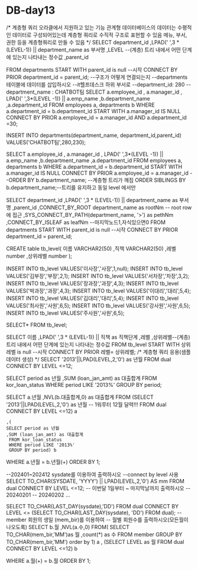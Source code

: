 # DB-day13
/*
    계층형 쿼리
    오라클에서 지원하고 있는 기능 
    관계형 데이터베이스의 데이터는 수평적인 데이터로 구성되어있는데
    계층형 쿼리로 수직적 구조로 표현할 수 있음
    메뉴, 부서, 권한 등을 계층형쿼리로 만들 수 있음
*/
SELECT department_id
        ,LPAD(' ',3 * (LEVEL-1)) || department_name as 부서명
        ,LEVEL   --(계층) 트리 내에서 어떤 단계에 있는지 나타내는 정수값
        ,parent_id
        
FROM departments
START WITH parent_id is null --시작
CONNECT BY PRIOR department_id = parent_id; --구조가 어떻게 연결되는지
--departments 테이블에 데이터를 삽입하시오
--it헬프데스크 하위 부서로
--department_id: 280
--department_name : CHATBOT팀
SELECT a.employee_id
    , a.manager_id
    , LPAD(' ',3*(LEVEL -1)) || a.emp_name
    ,b.department_name
    ,a.department_id
FROM employees a, departments b
WHERE a.department_id = b.department_id
START WITH a.manager_id IS NULL
CONNECT BY PRIOR a.employee_id = a.manager_id
AND a.department_id =30;

INSERT INTO departments(department_name, department_id,parent_id)
VALUES('CHATBOT팀',280,230);

SELECT a.employee_id
    , a.manager_id
    , LPAD(' ',3*(LEVEL -1)) || a.emp_name
    ,b.department_name
    ,a.department_id
FROM employees a, departments b
WHERE a.department_id = b.department_id
START WITH a.manager_id IS NULL
CONNECT BY PRIOR a.employee_id = a.manager_id
--ORDER BY b.department_name; --계층형 트리가 깨짐
ORDER SIBLINGS BY b.department_name;--트리를 유지하고 동일 level 에서만


SELECT department_id
        ,LPAD(' ',3 * (LEVEL-1)) || department_name as 부서명
        ,parent_id
        ,CONNECT_BY_ROOT department_name as rootNm -- root row에 접근
        ,SYS_CONNECT_BY_PATH(department_name, '>') as pethNm
        ,CONNECT_BY_ISLEAF as leafNm --마지막노드1,자식있으면0 
FROM departments
START WITH parent_id is null --시작
CONNECT BY PRIOR department_id = parent_id;

CREATE table tb_level(
    이름 VARCHAR2(50)
    ,직책 VARCHAR2(50)
    ,레벨 number
    ,상위레벨 number
    );

INSERT INTO tb_level VALUES('이사장','사장',1,null);
INSERT INTO tb_level VALUES('김부장','부장',2,1);
INSERT INTO tb_level VALUES('서차장','차장',3,2);
INSERT INTO tb_level VALUES('장과장','과장',4,3);
INSERT INTO tb_level VALUES('박과장','과장',4,3);
INSERT INTO tb_level VALUES('이대리','대리',5,4);
INSERT INTO tb_level VALUES('김대리','대리',5,4);
INSERT INTO tb_level VALUES('최사원','사원',6,5);
INSERT INTO tb_level VALUES('강사원','사원',6,5);
INSERT INTO tb_level VALUES('주사원','사원',6,5);

SELECT*
FROM tb_level;

SELECT 이름
        ,LPAD(' ',3 * (LEVEL-1)) || 직책 as 직책단계
        ,레벨
        ,상위레벨--(계층) 트리 내에서 어떤 단계에 있는지 나타내는 정수값
FROM tb_level
START WITH 상위레벨 is null --시작
CONNECT BY PRIOR 레벨= 상위레벨;
/*
    계층형 쿼리 응용(샘플 데이터 생성)
*/
SELECT '2013'||LPAD(LEVEL,2,'0') as 년월
FROM dual
CONNECT BY LEVEL <=12;

SELECT period as 년월
    ,SUM (loan_jan_amt) as 대출합계
FROM kor_loan_status
WHERE period LIKE '2013%'
GROUP BY period;

SELECT a.년월
    ,NVL(b.대출합계,0) as 대출합계
FROM (SELECT '2013'||LPAD(LEVEL,2,'0') as 년월 -- 1워루터 12월 달력!!!
      FROM dual
      CONNECT BY LEVEL <=12) a

    ,(
    SELECT period as 년월
    ,SUM (loan_jan_amt) as 대출합계
     FROM kor_loan_status
     WHERE period LIKE '2013%'
     GROUP BY period) b
WHERE a.년월 = b.년월(+)
ORDER BY 1;

--202401~202412 sysdate를 이용하여 출력하시오
--connect by level 사용
SELECT TO_CHAR(SYSDATE, 'YYYY') || LPAD(LEVEL,2,'0') AS mm
FROM dual
CONNECT BY LEVEL <=12;
-- 이번달 1일부터 ~ 마지막날까지 출력하시오
-- 20240201
-- 20240202 ...

SELECT TO_CHAR(LAST_DAY(sysdate),'DD')
FROM dual
CONNECT BY LEVEL <= (SELECT TO_CHAR(LAST_DAY(sysdate), 'DD')
                    FROM dual);
-- member 회원의 생일 (mem_bir)를 이용하여
-- 월별 회원수를 출력하시오(모든월이 나오도록)
SELECT b.월
      ,NVL(a.수,0)
FROM(
SELECT TO_CHAR(mem_bir,'MM')as 월
      ,count(*) as 수
FROM member
GROUP BY TO_CHAR(mem_bir,'MM')
order by 1) a
,
(SELECT LEVEL as 월
FROM dual
CONNECT BY LEVEL <=12) b

WHERE a.월(+) = b.월
ORDER BY 1;




